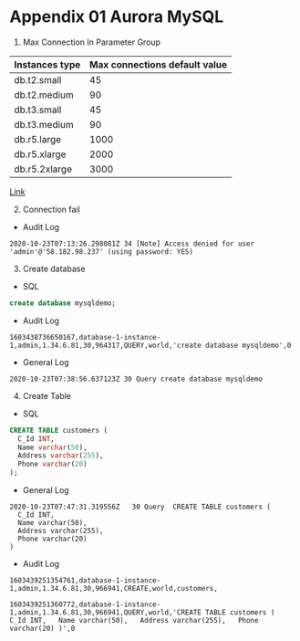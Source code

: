 # Appendix 01 Aurora MySQL
1. Max Connection
In Parameter Group  

| Instances type | Max connections default value |
| -------------- | ----------------------------- |
| db.t2.small    | 45                            |
| db.t2.medium   | 90                            |
| db.t3.small    | 45                            |
| db.t3.medium   | 90                            |
| db.r5.large    | 1000                          |
| db.r5.xlarge   | 2000                          |
| db.r5.2xlarge  | 3000                          |

[Link](https://docs.aws.amazon.com/zh_tw/AmazonRDS/latest/AuroraUserGuide/AuroraMySQL.Managing.Performance.html)  


2. Connection fail
- Audit Log
```
2020-10-23T07:13:26.298081Z 34 [Note] Access denied for user 'admin'@'58.182.98.237' (using password: YES)
```

3. Create database
- SQL
```sql
create database mysqldemo;
```

- Audit Log
```
1603438736650167,database-1-instance-1,admin,1.34.6.81,30,964317,QUERY,world,'create database mysqldemo',0
```

- General Log
```
2020-10-23T07:38:56.637123Z 30 Query create database mysqldemo
```

4. Create Table
- SQL
```sql
CREATE TABLE customers (
  C_Id INT,
  Name varchar(50),
  Address varchar(255),
  Phone varchar(20)
);
```
- General Log
```
2020-10-23T07:47:31.319556Z   30 Query	CREATE TABLE customers (
  C_Id INT,
  Name varchar(50),
  Address varchar(255),
  Phone varchar(20)
)
```

- Audit Log
```
1603439251354761,database-1-instance-1,admin,1.34.6.81,30,966941,CREATE,world,customers,
```
```
1603439251360772,database-1-instance-1,admin,1.34.6.81,30,966941,QUERY,world,'CREATE TABLE customers (   C_Id INT,   Name varchar(50),   Address varchar(255),   Phone varchar(20) )',0
```